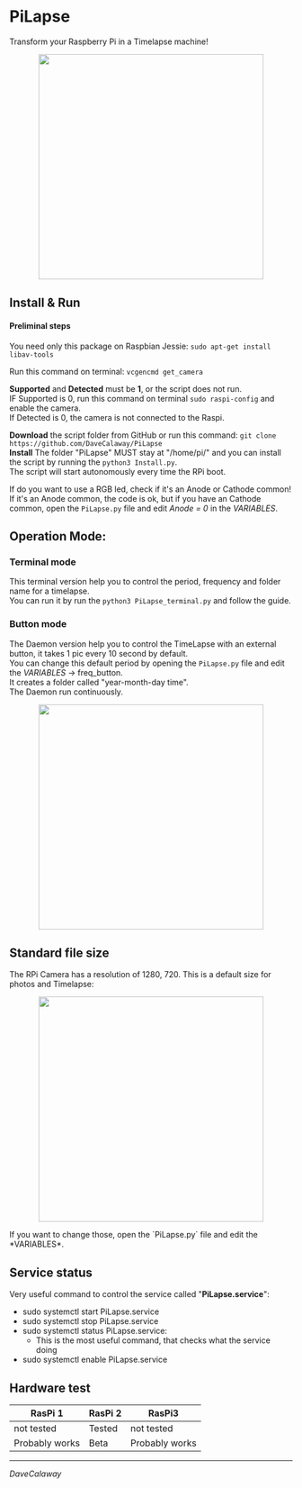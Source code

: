 # PiLapse
Transform your Raspberry Pi in a Timelapse machine!  


<p align="center">
<img src="https://raw.githubusercontent.com/DaveCalaway/PiLapse/master/image/beta.jpg" width="400">
</p>

## Install & Run
#### Preliminal steps
You need only this package on Raspbian Jessie: `sudo apt-get install libav-tools`  

Run this command on terminal: `vcgencmd get_camera`  


**Supported** and **Detected** must be **1**, or the script does not run.   
IF Supported is 0, run this command on terminal `sudo raspi-config` and enable the camera.   
If Detected is 0, the camera is not connected to the Raspi.   

**Download** the script folder from GitHub or run this command: `git clone https://github.com/DaveCalaway/PiLapse`   
**Install** The folder "PiLapse" MUST stay at "/home/pi/" and you can install the script by running the `python3 Install.py`.  
The script will start autonomously every time the RPi boot.  

If do you want to use a RGB led, check if it's an Anode or Cathode common!  
If it's an Anode common, the code is ok, but if you have an Cathode common, open the `PiLapse.py` file and edit *Anode = 0* in the *VARIABLES*.  

## Operation Mode:
### Terminal mode
This terminal version help you to control the period, frequency and folder name for a timelapse.  
You can run it by run the `python3 PiLapse_terminal.py` and follow the guide.   


### Button mode
The Daemon version help you to control the TimeLapse with an external button, it takes 1 pic every 10 second by default.   
You can change this default period by opening the `PiLapse.py` file and edit the *VARIABLES* -> freq_button.  
It creates a folder called "year-month-day time".  
The Daemon run continuously.  
<p align="center">
<img src="https://raw.githubusercontent.com/DaveCalaway/PiLapse/master/image/schematic_bb.png" width="400">
</p>

## Standard file size
The RPi Camera has a resolution of 1280, 720. This is a default size for photos and Timelapse:  
<p align="center">
<img src="https://github.com/DaveCalaway/PiLapse/blob/master/image/output_dimension.png" width="400">  
</p>
If you want to change those, open the `PiLapse.py` file and edit the *VARIABLES*.  

## Service status
Very useful command to control the service called "**PiLapse.service**":
* sudo systemctl start PiLapse.service
* sudo systemctl stop PiLapse.service
* sudo systemctl status PiLapse.service:  
  * This is the most useful command, that checks what the service doing
* sudo systemctl enable PiLapse.service

## Hardware test
RasPi 1 | RasPi 2 | RasPi3
------------ | ------------- | -------------
not tested | Tested | not tested
Probably works | Beta | Probably works

----------
*DaveCalaway*
